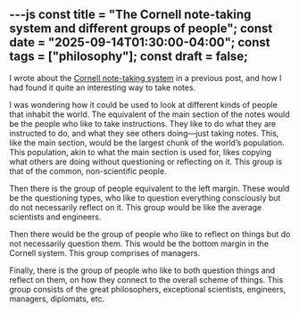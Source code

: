 ---js 
const title = "The Cornell note-taking system and different groups of people"; const date = "2025-09-14T01:30:00-04:00"; const tags = ["philosophy"]; const draft = false;
---

I wrote about the [Cornell note-taking system](https://m-chaturvedi.github.io/blog/009/) in a previous post, and how I had found it quite an interesting way to take notes.

I was wondering how it could be used to look at different kinds of people that inhabit the world. The equivalent of the main section of the notes would be the people who like to take instructions. They like to do what they are instructed to do, and what they see others doing—just taking notes. This, like the main section, would be the largest chunk of the world’s population. This population, akin to what the main section is used for, likes copying what others are doing without questioning or reflecting on it. This group is that of the common, non-scientific people.

Then there is the group of people equivalent to the left margin. These would be the questioning types, who like to question everything consciously but do not necessarily reflect on it. This group would be like the average scientists and engineers.

Then there would be the group of people who like to reflect on things but do not necessarily question them. This would be the bottom margin in the Cornell system. This group comprises of managers.

Finally, there is the group of people who like to both question things and reflect on them, on how they connect to the overall scheme of things. This group consists of the great philosophers, exceptional scientists, engineers, managers, diplomats, etc.